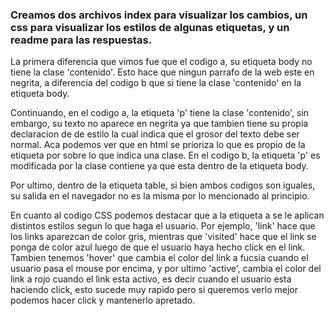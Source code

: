 ### Creamos dos archivos index para visualizar los cambios, un css para visualizar los estilos de algunas etiquetas, y un readme para las respuestas.

La primera diferencia que vimos fue que el codigo a, su etiqueta body no tiene la clase 'contenido'. Esto hace que ningun parrafo de la web este en negrita, a diferencia del codigo b que si tiene la clase 'contenido' en la etiqueta body.

Continuando, en el codigo a, la etiqueta 'p' tiene la clase 'contenido', sin embargo, su texto no aparece en negrita ya que tambien tiene su propia declaracion de de estilo la cual indica que el grosor del texto debe ser normal. Aca podemos ver que en html se prioriza lo que es propio de la etiqueta por sobre lo que indica una clase.
En el codigo b, la etiqueta 'p' es modificada por la clase contiene ya que esta dentro de la etiqueta body.

Por ultimo, dentro de la etiqueta table, si bien ambos codigos son iguales, su salida en el navegador no es la misma por lo mencionado al principio.

En cuanto al codigo CSS podemos destacar que a la etiqueta a se le aplican distintos estilos segun lo que haga el usuario. Por ejemplo, 'link' hace que los links aparezcan de color gris, mientras que 'visited' hace que el link se ponga de color azul luego de que el usuario haya hecho click en el link.
Tambien tenemos 'hover' que cambia el color del link a fucsia cuando el usuario pasa el mouse por encima, y por ultimo 'active', cambia el color del link a rojo cuando el link esta activo, es decir cuando el usuario esta haciendo click, esto sucede muy rapido pero si queremos verlo mejor podemos hacer click y mantenerlo apretado.

